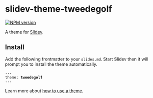 # slidev-theme-tweedegolf

[![NPM version](https://img.shields.io/npm/v/slidev-theme-tweedegolf?color=3AB9D4&label=)](https://www.npmjs.com/package/slidev-theme-tweedegolf)

A theme for [Slidev](https://github.com/slidevjs/slidev).

## Install

Add the following frontmatter to your `slides.md`. Start Slidev then it will prompt you to install the theme automatically.

<pre><code>---
theme: <b>tweedegolf</b>
---</code></pre>

Learn more about [how to use a theme](https://sli.dev/themes/use).
